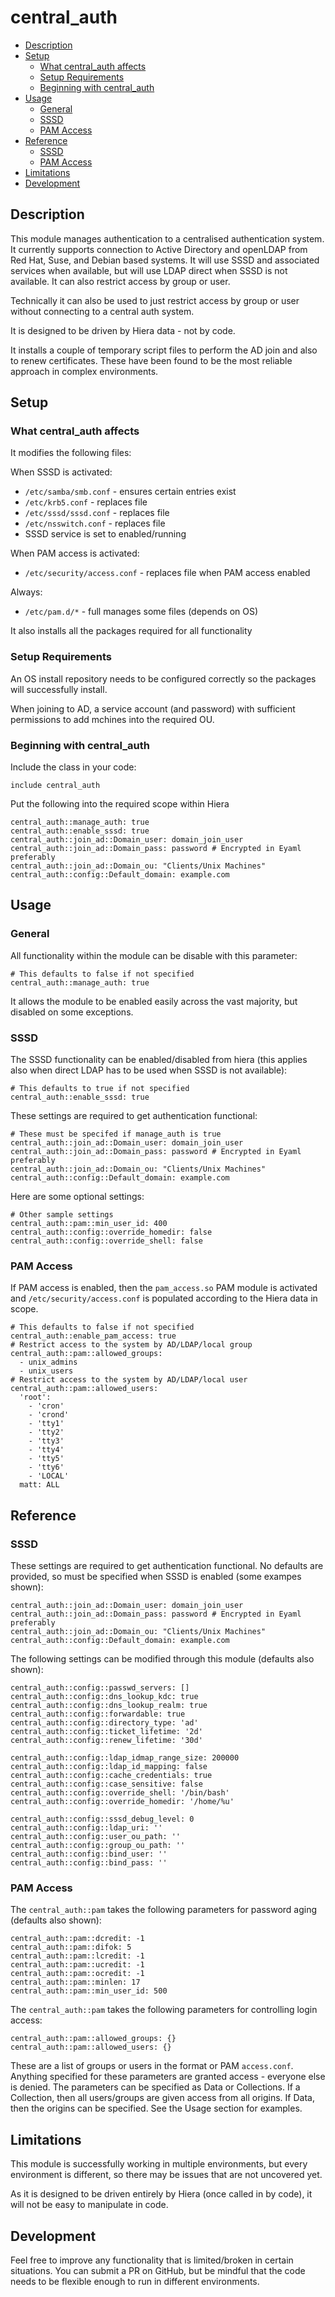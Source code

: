 # central_auth


<!-- vim-markdown-toc GFM -->

* [Description](#description)
* [Setup](#setup)
  * [What central_auth affects](#what-central_auth-affects)
  * [Setup Requirements](#setup-requirements)
  * [Beginning with central_auth](#beginning-with-central_auth)
* [Usage](#usage)
  * [General](#general)
  * [SSSD](#sssd)
  * [PAM Access](#pam-access)
* [Reference](#reference)
  * [SSSD](#sssd-1)
  * [PAM Access](#pam-access-1)
* [Limitations](#limitations)
* [Development](#development)

<!-- vim-markdown-toc -->

## Description

This module manages authentication to a centralised authentication system. It currently supports connection to
Active Directory and openLDAP from Red Hat, Suse, and Debian based systems.  It will use SSSD and 
associated services when available, but will use LDAP direct when SSSD is not available.  It can also restrict
access by group or user.

Technically it can also be used to just restrict access by group or user without connecting to a central auth system.

It is designed to be driven by Hiera data - not by code.

It installs a couple of temporary script files to perform the AD join and also to renew certificates.  These have 
been found to be the most reliable approach in complex environments.


## Setup

### What central_auth affects

It  modifies the following files:

When SSSD is activated:

* `/etc/samba/smb.conf` - ensures certain entries exist
* `/etc/krb5.conf` - replaces file
* `/etc/sssd/sssd.conf` - replaces file
* `/etc/nsswitch.conf` - replaces file
* SSSD service is set to enabled/running

When PAM access is activated:

* `/etc/security/access.conf` - replaces file when PAM access enabled

Always:

* `/etc/pam.d/*` - full manages some files (depends on OS)

It also installs all the packages required for all functionality

### Setup Requirements

An OS install repository needs to be configured correctly so the packages will successfully install.

When joining to AD, a service account (and password) with sufficient permissions to add mchines
into the required OU.

### Beginning with central_auth

Include the class in your code:

```
include central_auth
```

Put the following into the required scope within Hiera

```
central_auth::manage_auth: true
central_auth::enable_sssd: true
central_auth::join_ad::Domain_user: domain_join_user
central_auth::join_ad::Domain_pass: password # Encrypted in Eyaml preferably
central_auth::join_ad::Domain_ou: "Clients/Unix Machines"
central_auth::config::Default_domain: example.com
```

## Usage

### General

All functionality within the module can be disable with this parameter:

```
# This defaults to false if not specified
central_auth::manage_auth: true
```

It allows the module to be enabled easily across the vast majority, but disabled
on some exceptions.

### SSSD

The SSSD functionality can be enabled/disabled from hiera (this applies also when direct
LDAP has to be used when SSSD is not available):

```
# This defaults to true if not specified
central_auth::enable_sssd: true
```

These settings are required to get authentication functional:

```
# These must be specifed if manage_auth is true
central_auth::join_ad::Domain_user: domain_join_user
central_auth::join_ad::Domain_pass: password # Encrypted in Eyaml preferably
central_auth::join_ad::Domain_ou: "Clients/Unix Machines"
central_auth::config::Default_domain: example.com
```

Here are some optional settings:
```
# Other sample settings
central_auth::pam::min_user_id: 400
central_auth::config::override_homedir: false
central_auth::config::override_shell: false

```
### PAM Access

If PAM access is enabled, then the `pam_access.so` PAM module is activated
and `/etc/security/access.conf` is populated according to the Hiera data in scope.

```
# This defaults to false if not specified
central_auth::enable_pam_access: true
# Restrict access to the system by AD/LDAP/local group
central_auth::pam::allowed_groups:
  - unix_admins
  - unix_users
# Restrict access to the system by AD/LDAP/local user
central_auth::pam::allowed_users:
  'root':
    - 'cron'
    - 'crond'
    - 'tty1'
    - 'tty2'
    - 'tty3'
    - 'tty4'
    - 'tty5'
    - 'tty6'
    - 'LOCAL'
  matt: ALL
```

## Reference

### SSSD

These settings are required to get authentication functional.  No defaults
are provided, so must be specified when SSSD is enabled (some exampes shown):

```
central_auth::join_ad::Domain_user: domain_join_user
central_auth::join_ad::Domain_pass: password # Encrypted in Eyaml preferably
central_auth::join_ad::Domain_ou: "Clients/Unix Machines"
central_auth::config::Default_domain: example.com
```

The following settings can be modified through this module (defaults also shown):

```
central_auth::config::passwd_servers: []
central_auth::config::dns_lookup_kdc: true
central_auth::config::dns_lookup_realm: true
central_auth::config::forwardable: true
central_auth::config::directory_type: 'ad'
central_auth::config::ticket_lifetime: '2d'
central_auth::config::renew_lifetime: '30d'

central_auth::config::ldap_idmap_range_size: 200000
central_auth::config::ldap_id_mapping: false
central_auth::config::cache_credentials: true
central_auth::config::case_sensitive: false
central_auth::config::override_shell: '/bin/bash'
central_auth::config::override_homedir: '/home/%u'

central_auth::config::sssd_debug_level: 0
central_auth::config::ldap_uri: ''
central_auth::config::user_ou_path: ''
central_auth::config::group_ou_path: ''
central_auth::config::bind_user: ''
central_auth::config::bind_pass: ''
```


### PAM Access

The `central_auth::pam` takes the following parameters for password aging (defaults also shown):

```
central_auth::pam::dcredit: -1
central_auth::pam::difok: 5
central_auth::pam::lcredit: -1
central_auth::pam::ucredit: -1
central_auth::pam::ocredit: -1
central_auth::pam::minlen: 17
central_auth::pam::min_user_id: 500
```

The `central_auth::pam` takes the following parameters for controlling login access:

```
central_auth::pam::allowed_groups: {}
central_auth::pam::allowed_users: {}
```

These are a list of groups or users in the format or PAM `access.conf`.  Anything specified
for these parameters are granted access - everyone else is denied.  The parameters can be specified as
Data or Collections.  If a Collection, then all users/groups are given access from all origins.  If Data, 
then the origins can be specified.  See the Usage section for examples.


## Limitations

This module is successfully working in multiple environments, but every environment is different, so
there may be issues that are not uncovered yet.

As it is designed to be driven entirely by Hiera (once called in by code), it will not be easy to manipulate in code.

## Development

Feel free to improve any functionality that is limited/broken in certain situations.  You can submit
a PR on GitHub, but be mindful that the code needs to be flexible enough to run in different environments.
